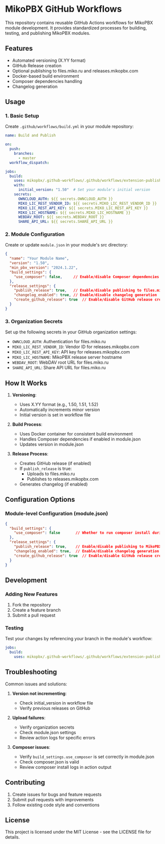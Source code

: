 # MikoPBX GitHub Workflows

This repository contains reusable GitHub Actions workflows for MikoPBX module development. It provides standardized processes for building, testing, and publishing MikoPBX modules.

## Features

- Automated versioning (X.YY format)
- GitHub Release creation
- Optional publishing to files.miko.ru and releases.mikopbx.com
- Docker-based build environment
- Composer dependencies handling
- Changelog generation

## Usage

### 1. Basic Setup

Create `.github/workflows/build.yml` in your module repository:

```yaml
name: Build and Publish

on:
  push:
    branches:
      - master
  workflow_dispatch:

jobs:
  build:
    uses: mikopbx/.github-workflows/.github/workflows/extension-publish.yml@master
    with:
      initial_version: "1.50"  # Set your module's initial version
    secrets:
      OWNCLOUD_AUTH: ${{ secrets.OWNCLOUD_AUTH }}
      MIKO_LIC_REST_VENDOR_ID: ${{ secrets.MIKO_LIC_REST_VENDOR_ID }}
      MIKO_LIC_REST_API_KEY: ${{ secrets.MIKO_LIC_REST_API_KEY }}
      MIKO_LIC_HOSTNAME: ${{ secrets.MIKO_LIC_HOSTNAME }}
      WEBDAV_ROOT: ${{ secrets.WEBDAV_ROOT }}
      SHARE_API_URL: ${{ secrets.SHARE_API_URL }}
```

### 2. Module Configuration

Create or update `module.json` in your module's src directory:

```json
{
  "name": "Your Module Name",
  "version": "1.50",
  "min_pbx_version": "2024.1.22",
  "build_settings": {
    "use_composer": false,     // Enable/disable Composer dependencies installation
  },
  "release_settings": {
    "publish_release": true,   // Enable/disable publishing to files.miko.ru and releases.mikopbx.com
    "changelog_enabled": true, // Enable/disable changelog generation
    "create_github_release": true  // Enable/disable GitHub release creation
  }
}
```

### 3. Organization Secrets

Set up the following secrets in your GitHub organization settings:

- `OWNCLOUD_AUTH`: Authentication for files.miko.ru
- `MIKO_LIC_REST_VENDOR_ID`: Vendor ID for releases.mikopbx.com
- `MIKO_LIC_REST_API_KEY`: API key for releases.mikopbx.com
- `MIKO_LIC_HOSTNAME`: MikoPBX release server hostname
- `WEBDAV_ROOT`: WebDAV root URL for files.miko.ru
- `SHARE_API_URL`: Share API URL for files.miko.ru

## How It Works

1. **Versioning**:
   - Uses X.YY format (e.g., 1.50, 1.51, 1.52)
   - Automatically increments minor version
   - Initial version is set in workflow file

2. **Build Process**:
   - Uses Docker container for consistent build environment
   - Handles Composer dependencies if enabled in module.json
   - Updates version in module.json

3. **Release Process**:
   - Creates GitHub release (if enabled)
   - If `publish_release` is true:
     - Uploads to files.miko.ru
     - Publishes to releases.mikopbx.com
   - Generates changelog (if enabled)

## Configuration Options

### Module-level Configuration (module.json)

```json
{
  "build_settings": {
    "use_composer": false       // Whether to run composer install during build
  },
  "release_settings": {
    "publish_release": true,    // Enable/disable publishing to MikoPBX platforms
    "changelog_enabled": true,  // Enable/disable changelog generation
    "create_github_release": true  // Enable/disable GitHub release creation
  }
}
```

## Development

### Adding New Features

1. Fork the repository
2. Create a feature branch
3. Submit a pull request

### Testing

Test your changes by referencing your branch in the module's workflow:

```yaml
jobs:
  build:
    uses: mikopbx/.github-workflows/.github/workflows/extension-publish.yml@your-branch
```

## Troubleshooting

Common issues and solutions:

1. **Version not incrementing**:
   - Check initial_version in workflow file
   - Verify previous releases on GitHub

2. **Upload failures**:
   - Verify organization secrets
   - Check module.json settings
   - Review action logs for specific errors

3. **Composer issues**:
   - Verify `build_settings.use_composer` is set correctly in module.json
   - Check composer.json is valid
   - Review composer install logs in action output

## Contributing

1. Create issues for bugs and feature requests
2. Submit pull requests with improvements
3. Follow existing code style and conventions

## License

This project is licensed under the MIT License - see the LICENSE file for details.
